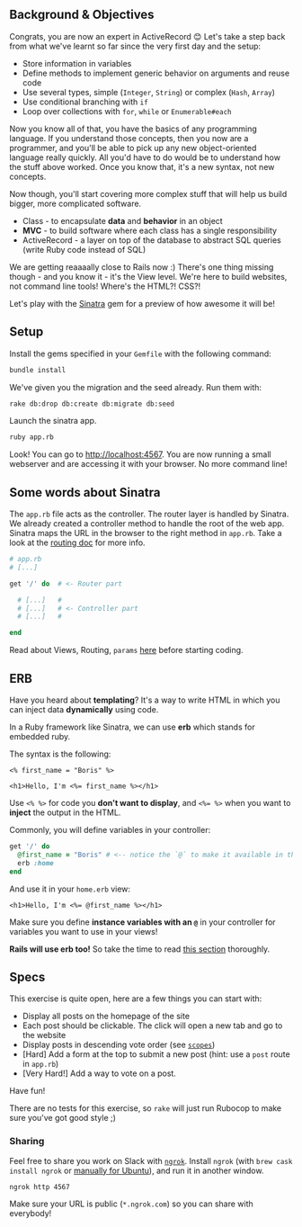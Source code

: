 ## Background & Objectives

Congrats, you are now an expert in ActiveRecord 😊 Let's take a step back from
what we've learnt so far since the very first day and the setup:

- Store information in variables
- Define methods to implement generic behavior on arguments and reuse code
- Use several types, simple (`Integer`, `String`) or complex (`Hash`, `Array`)
- Use conditional branching with `if`
- Loop over collections with `for`, `while` or `Enumerable#each`

Now you know all of that, you have the basics of any programming language. If you understand those concepts, then you now are a programmer, and you'll be able to pick up any new object-oriented language really quickly. All you'd have to do would be to understand how the stuff above worked. Once you know that, it's a new syntax, not new concepts.

Now though, you'll start covering more complex stuff that will help us build bigger, more complicated software.

- Class - to encapsulate **data** and **behavior** in an object
- **MVC** - to build software where each class has a single responsibility
- ActiveRecord - a layer on top of the database to abstract SQL queries (write Ruby code instead of SQL)

We are getting reaaaally close to Rails now :)
There's one thing missing though - and you know it - it's the View level.
We're here to build websites, not command line tools! Where's the HTML?! CSS?!

Let's play with the [Sinatra](http://www.sinatrarb.com) gem for a preview of how awesome it will be!

## Setup

Install the gems specified in your `Gemfile` with the following command:

```bash
bundle install
```

We've given you the migration and the seed already. Run them with:

```bash
rake db:drop db:create db:migrate db:seed
```

Launch the sinatra app.

```bash
ruby app.rb
```

Look! You can go to [http://localhost:4567](http://localhost:4567). You are now running a small webserver and are accessing it with your browser. No more command line!

## Some words about Sinatra

The `app.rb` file acts as the controller. The router layer is handled by Sinatra.
We already created a controller method to handle the root of the web app. Sinatra maps the URL in the browser to the right method in `app.rb`. Take a look at the [routing doc](http://www.sinatrarb.com/intro.html#Routes) for more info.

```ruby
# app.rb
# [...]

get '/' do  # <- Router part

  # [...]   #
  # [...]   # <- Controller part
  # [...]   #

end
```

Read about Views, Routing, `params` [here](https://github.com/lewagon/sinatra-101#views) before starting coding.

## ERB

Have you heard about **templating**? It's a way to write HTML in which you can inject data **dynamically** using code.

In a Ruby framework like Sinatra, we can use **erb** which stands for embedded ruby.

The syntax is the following:

```erb
<% first_name = "Boris" %>

<h1>Hello, I'm <%= first_name %></h1>
```

Use `<% %>` for code you **don't want to display**, and `<%= %>` when you want to **inject** the output in the HTML.

Commonly, you will define variables in your controller:

```ruby
get '/' do
  @first_name = "Boris" # <-- notice the `@` to make it available in the view!
  erb :home
end
```

And use it in your `home.erb` view:

```erb
<h1>Hello, I'm <%= @first_name %></h1>
```

Make sure you define **instance variables with an `@`** in your controller for variables you want to use in your views!

**Rails will use erb too!** So take the time to read [this section](https://github.com/lewagon/sinatra-101#passing-stuff-to-the-view) thoroughly.

## Specs

This exercise is quite open, here are a few things you can start with:

- Display all posts on the homepage of the site
- Each post should be clickable. The click will open a new tab and go to the website
- Display posts in descending vote order (see [`scopes`](http://guides.rubyonrails.org/active_record_querying.html#scopes))
- [Hard] Add a form at the top to submit a new post (hint: use a `post` route in `app.rb`)
- [Very Hard!] Add a way to vote on a post.

Have fun!

There are no tests for this exercise, so `rake` will just run Rubocop to make sure you've got good style ;)

### Sharing

Feel free to share you work on Slack with [`ngrok`](https://ngrok.com/). Install `ngrok` (with `brew cask install ngrok` or [manually for Ubuntu](https://ngrok.com/download)), and run it
in another window.

```bash
ngrok http 4567
```

Make sure your URL is public (`*.ngrok.com`) so you can share with everybody!
